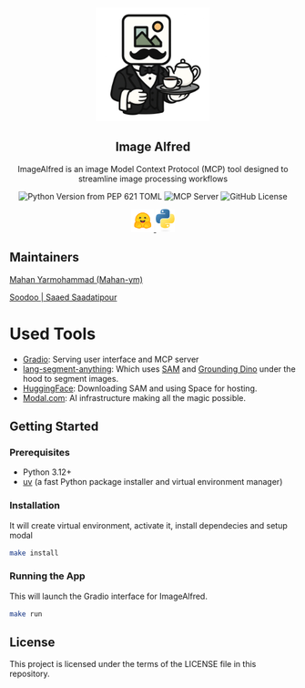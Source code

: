 
<div align="center">
<img src="./src/assets/icons/ImageAlfredIcon.png" alt="ImageAlfred" width=200 height=200>

<h2>Image Alfred</h2>

ImageAlfred is an image Model Context Protocol (MCP) tool designed to streamline image processing workflows

<img alt="Python Version from PEP 621 TOML" src="https://img.shields.io/python/required-version-toml?tomlFilePath=https%3A%2F%2Fraw.githubusercontent.com%2Fmahan-ym%2FImageAlfred%2Fmain%2Fpyproject.toml">
<img src="https://badge.mcpx.dev?type=server" title="MCP Server"/>
<img alt="GitHub License" src="https://img.shields.io/github/license/mahan-ym/ImageAlfred">

<a href=https://huggingface.co> <img src="src/assets/icons/hf-logo.svg" alt="huggingface" height=40> </a>
<a href="https://www.python.org"><img src="src/assets/icons/python-logo-only.svg" alt="python" height=40></a>
<!-- <a href="https://www.gradio.app" heigh=40><img src="src/assets/icons/gradio-color.svg"></a> -->
</div>

<!-- It provides a user-friendly interface for interacting with image models, leveraging the power of Gradio for the frontend and Modal for scalable backend deployment. -->

<!-- ## Features
- Intuitive web interface for image processing
- Powered by Gradio for rapid prototyping and UI
- Scalable and serverless execution with Modal
- Easily extendable for custom image models and workflows -->

## Maintainers

[Mahan Yarmohammad (Mahan-ym)](https://www.mahan-ym.com/)

[Soodoo | Saaed Saadatipour](https://soodoo.me/)

# Used Tools

- [Gradio](https://www.gradio.app/): Serving user interface and MCP server
- [lang-segment-anything](https://github.com/luca-medeiros/lang-segment-anything): Which uses [SAM](https://segment-anything.com/) and [Grounding Dino](https://github.com/IDEA-Research/GroundingDINO) under the hood to segment images.
- [HuggingFace](https://huggingface.co/): Downloading SAM and using Space for hosting.
- [Modal.com](https://modal.com/): AI infrastructure making all the magic possible.

## Getting Started

### Prerequisites

- Python 3.12+
- [uv](https://github.com/astral-sh/uv) (a fast Python package installer and virtual environment manager)

### Installation

It will create virtual environment, activate it, install dependecies and setup modal

```bash
make install
```

### Running the App

This will launch the Gradio interface for ImageAlfred.

```bash
make run
```

## License

This project is licensed under the terms of the LICENSE file in this repository.
